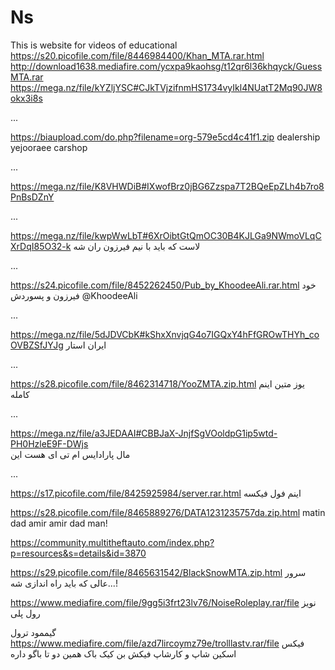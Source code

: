 # Ns
This is website for videos of educational
https://s20.picofile.com/file/8446984400/Khan_MTA.rar.html
http://download1638.mediafire.com/ycxpa9kaohsg/t12qr6l36khqyck/GuessMTA.rar
https://mega.nz/file/kYZljYSC#CJkTVjzifnmHS1734vyIkl4NUatT2Mq90JW8okx3i8s

...

https://biaupload.com/do.php?filename=org-579e5cd4c41f1.zip   dealership yejooraee carshop

...

https://mega.nz/file/K8VHWDiB#IXwofBrz0jBG6Zzspa7T2BQeEpZLh4b7ro8PnBsDZnY



...


https://mega.nz/file/kwpWwLbT#6XrOibtGtQmOC30B4KJLGa9NWmoVLqCXrDqI85O32-k لاست که باید با نیم فیرزون ران شه


...



https://s24.picofile.com/file/8452262450/Pub_by_KhoodeeAli.rar.html خود فیرزون و پسوردش @KhoodeeAli


...

https://mega.nz/file/5dJDVCbK#kShxXnvjqG4o7IGQxY4hFfGROwTHYh_coOVBZSfJYJg  ایران استار


...


https://s28.picofile.com/file/8462314718/YooZMTA.zip.html یوز متین
اینم کامله

...

https://mega.nz/file/a3JEDAAI#CBBJaX-JnjfSgVOoldpG1ip5wtd-PH0HzleE9F-DWjs  
مال پارادایس ام تی ای هست این

...

https://s17.picofile.com/file/8425925984/server.rar.html
اینم فول فیکسه




https://s28.picofile.com/file/8465889276/DATA1231235757da.zip.html matin dad amir amir dad man!

https://community.multitheftauto.com/index.php?p=resources&s=details&id=3870




https://s29.picofile.com/file/8465631542/BlackSnowMTA.zip.html         سرور عالی که باید راه اندازی شه...!




https://www.mediafire.com/file/9gg5i3frt23lv76/NoiseRoleplay.rar/file       نویز رول پلی





گیممود ترول https://www.mediafire.com/file/azd7lircoymz79e/trolllastv.rar/file فیکس اسکین شاپ و کارشاپ فیکش بن کیک باک همین دو تا باگو داره
